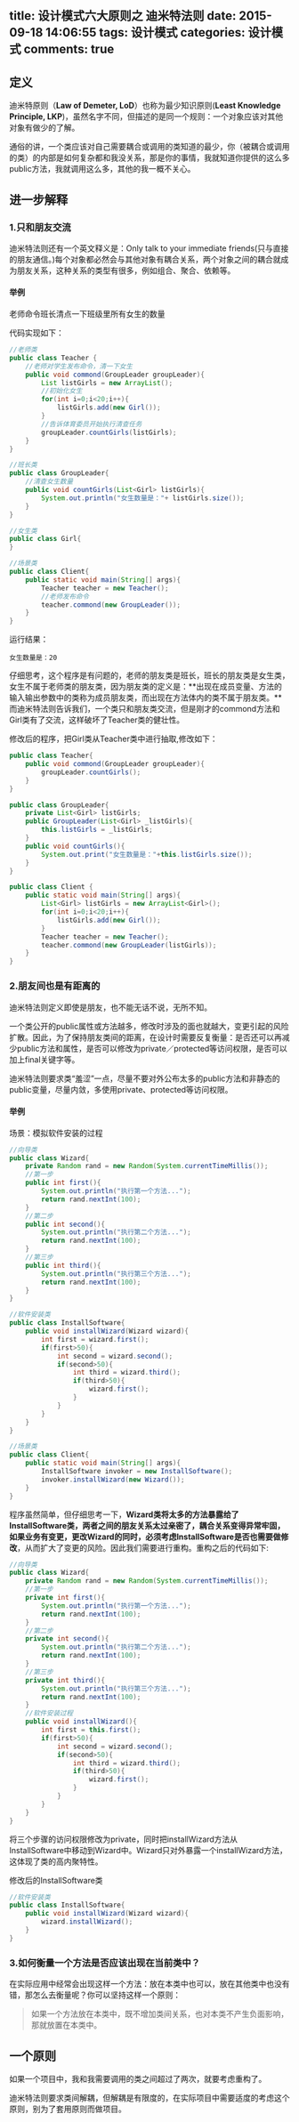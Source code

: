 title: 设计模式六大原则之 迪米特法则
date: 2015-09-18 14:06:55
tags: 设计模式
categories: 设计模式 
comments: true
---

## 定义

迪米特原则（**Law of Demeter, LoD**）也称为最少知识原则(**Least Knowledge Principle, LKP**)，虽然名字不同，但描述的是同一个规则：一个对象应该对其他对象有做少的了解。

通俗的讲，一个类应该对自己需要耦合或调用的类知道的最少，你（被耦合或调用的类）的内部是如何复杂都和我没关系，那是你的事情，我就知道你提供的这么多public方法，我就调用这么多，其他的我一概不关心。

## 进一步解释

### 1.只和朋友交流

迪米特法则还有一个英文释义是：Only talk to your immediate friends(只与直接的朋友通信。)每个对象都必然会与其他对象有耦合关系，两个对象之间的耦合就成为朋友关系，这种关系的类型有很多，例如组合、聚合、依赖等。

#### 举例

老师命令班长清点一下班级里所有女生的数量

代码实现如下：

```java
//老师类
public class Teacher {
	//老师对学生发布命令，清一下女生
	public void commond(GroupLeader groupLeader){
		List listGirls = new ArrayList();
		//初始化女生
		for(int i=0;i<20;i++){
			listGirls.add(new Girl());
		}
		//告诉体育委员开始执行清查任务
		groupLeader.countGirls(listGirls);
	}
}
```

```java
//班长类
public class GroupLeader{
	//清查女生数量
	public void countGirls(List<Girl> listGirls){
		System.out.println("女生数量是："+ listGirls.size());
	}
}
```

```java
//女生类
public class Girl{
}
```

```java
//场景类
public class Client{
	public static void main(String[] args){
		Teacher teacher = new Teacher();
		//老师发布命令
		teacher.commond(new GroupLeader());
	}
}
```

运行结果：

```
女生数量是：20
```

仔细思考，这个程序是有问题的，老师的朋友类是班长，班长的朋友类是女生类，女生不属于老师类的朋友类，因为朋友类的定义是：**出现在成员变量、方法的输入输出参数中的类称为成员朋友类，而出现在方法体内的类不属于朋友类。**而迪米特法则告诉我们，一个类只和朋友类交流，但是刚才的commond方法和Girl类有了交流，这样破坏了Teacher类的健壮性。

修改后的程序，把Girl类从Teacher类中进行抽取,修改如下：

```java
public class Teacher{
	public void commond(GroupLeader groupLeader){
		groupLeader.countGirls();
	}
}
```

```java
public class GroupLeader{
	private List<Girl> listGirls;
	public GroupLeader(List<Girl> _listGirls){
		this.listGirls = _listGirls;
	}
	public void countGirls(){
		System.out.print("女生数量是："+this.listGirls.size());
	}
}
```

```java
public class Client {
	public static void main(String[] args){
		List<Girl> listGirls = new ArrayList<Girl>();
		for(int i=0;i<20;i++){
			listGirls.add(new Girl());
		}
		Teacher teacher = new Teacher();
		teacher.commond(new GroupLeader(listGirls));
	}
}
```

### 2.朋友间也是有距离的

迪米特法则定义即使是朋友，也不能无话不说，无所不知。

一个类公开的public属性或方法越多，修改时涉及的面也就越大，变更引起的风险扩散。因此，为了保持朋友类间的距离，在设计时需要反复衡量：是否还可以再减少public方法和属性，是否可以修改为private／protected等访问权限，是否可以加上final关键字等。

迪米特法则要求类“羞涩”一点，尽量不要对外公布太多的public方法和非静态的public变量，尽量内敛，多使用private、protected等访问权限。

#### 举例

场景：模拟软件安装的过程

```java
//向导类
public class Wizard{
	private Random rand = new Random(System.currentTimeMillis());
	//第一步
	public int first(){
		System.out.println("执行第一个方法...");
		return rand.nextInt(100);
	}
	//第二步
	public int second(){
		System.out.println("执行第二个方法...");
		return rand.nextInt(100);
	}
	//第三步
	public int third(){
		System.out.println("执行第三个方法...");
		return rand.nextInt(100);
	}
}
```

```java
//软件安装类
public class InstallSoftware{
	public void installWizard(Wizard wizard){
		int first = wizard.first();
		if(first>50){
			int second = wizard.second();
			if(second>50){
				int third = wizard.third();
				if(third>50){
					wizard.first();
				}
			}
		}
	}
}
```

```java
//场景类
public class Client{
	public static void main(String[] args){
		InstallSoftware invoker = new InstallSoftware();
		invoker.installWizard(new Wizard());
	}
}
```

程序虽然简单，但仔细思考一下，**Wizard类将太多的方法暴露给了InstallSoftware类，两者之间的朋友关系太过亲密了，耦合关系变得异常牢固，如果业务有变更，更改Wizard的同时，必须考虑InstallSoftware是否也需要做修改**，从而扩大了变更的风险。因此我们需要进行重构。重构之后的代码如下:

```java
//向导类
public class Wizard{
	private Random rand = new Random(System.currentTimeMillis());
	//第一步
	private int first(){
		System.out.println("执行第一个方法...");
		return rand.nextInt(100);
	}
	//第二步
	private int second(){
		System.out.println("执行第二个方法...");
		return rand.nextInt(100);
	}
	//第三步
	private int third(){
		System.out.println("执行第三个方法...");
		return rand.nextInt(100);
	}
	//软件安装过程
	public void installWizard(){
		int first = this.first();
		if(first>50){
			int second = wizard.second();
			if(second>50){
				int third = wizard.third();
				if(third>50){
					wizard.first();
				}
			}
		}
	}
}
```

将三个步骤的访问权限修改为private，同时把installWizard方法从InstallSoftware中移动到Wizard中。Wizard只对外暴露一个installWizard方法，这体现了类的高内聚特性。

修改后的InstallSoftware类

```java
//软件安装类
public class InstallSoftware{
	public void installWizard(Wizard wizard){
		wizard.installWizard();
	}
}
```

### 3.如何衡量一个方法是否应该出现在当前类中？

在实际应用中经常会出现这样一个方法：放在本类中也可以，放在其他类中也没有错，那怎么去衡量呢？你可以坚持这样一个原则：

> 如果一个方法放在本类中，既不增加类间关系，也对本类不产生负面影响，那就放置在本类中。

## 一个原则

如果一个项目中，我和我需要调用的类之间超过了两次，就要考虑重构了。

迪米特法则要求类间解耦，但解耦是有限度的，在实际项目中需要适度的考虑这个原则，别为了套用原则而做项目。